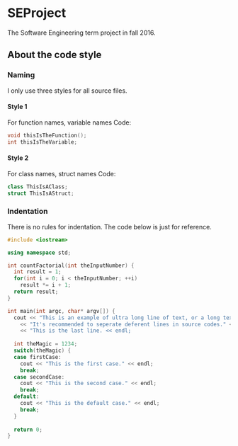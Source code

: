 ﻿# SEProject
The Software Engineering term project in fall 2016.

## About the code style
### Naming
I only use three styles for all source files.
#### Style 1
For function names, variable names
Code:
```c++
void thisIsTheFunction();
int thisIsTheVariable;
```
#### Style 2
For class names, struct names
Code:
```c++
class ThisIsAClass;
struct ThisIsAStruct;
```

### Indentation
There is no rules for indentation. The code below is just for reference.
```c++
#include <iostream>

using namespace std;

int countFactorial(int theInputNumber) {
  int result = 1;
  for(int i = 0; i < theInputNumber; ++i)
    result *= i + 1;
  return result;
}

int main(int argc, char* argv[]) {
  cout << "This is an example of ultra long line of text, or a long text segment." << endl
    << "It's recommended to seperate deferent lines in source codes." << endl
    << "This is the last line. << endl;
    
  int theMagic = 1234;
  switch(theMagic) {
  case firstCase:
    cout << "This is the first case." << endl;
    break;
  case secondCase:
    cout << "This is the second case." << endl;
    break;
  default:
    cout << "This is the default case." << endl;
    break;
  }
  
  return 0;
}
```
